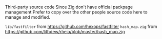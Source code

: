 Third-party source code
Since Zig don't have official packpage management
Prefer to copy over the other people source code here to manage and modified.

`lib/fastfilter` from https://github.com/hexops/fastfilter
`hash_map.zig` from https://github.com/lithdew/rheia/blob/master/hash_map.zig